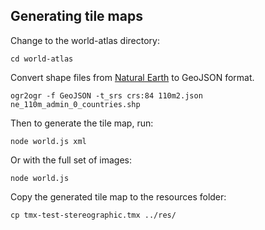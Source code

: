 

## Generating tile maps

Change to the world-atlas directory:

    cd world-atlas

Convert shape files from [Natural Earth](http://www.naturalearthdata.com/downloads/110m-cultural-vectors/) to GeoJSON format.

    ogr2ogr -f GeoJSON -t_srs crs:84 110m2.json ne_110m_admin_0_countries.shp

Then to generate the tile map, run:

    node world.js xml

Or with the full set of images:

    node world.js

Copy the generated tile map to the resources folder:

    cp tmx-test-stereographic.tmx ../res/